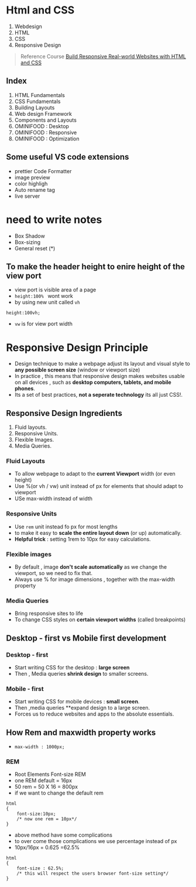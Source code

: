 # Html and CSS
1. Webdesign
2. HTML
3. CSS
4. Responsive Design

> Reference Course [Build Responsive Real-world Websites with HTML and CSS](https://www.udemy.com/course/design-and-develop-a-killer-website-with-html5-and-css3/)

## Index
1. HTML Fundamentals
2. CSS Fundamentals
3. Building Layouts
4. Web design Framework
5. Components and Layouts 
6. OMINIFOOD : Desktop
7. OMINIFOOD : Responsive
8. OMINIFOOD : Optimization

## Some useful VS code extensions 
- prettier Code Formatter
- image preview
- color highligh
- Auto rename tag
- live server

# need to write notes 
- Box Shadow
- Box-sizing
- General reset (*)

## To make the header height to enire height of the view port
- view port is visible area of a page 
- `height:100% ` wont work
- by using new unit called `vh`  
```
height:100vh;
```
- `vw` is for view port width

# Responsive Design Principle
- Design technique to make a webpage adjust its layout and visual style to **any possible screen size** (window or viewport size)
- In practice , this means that responsive design makes websites usable on all devices , such as **desktop computers, tablets, and mobile phones**.
- Its a set of best practices, **not a seperate technology** its all just CSS!.

## Responsive Design Ingredients
1. Fluid layouts.
2. Responsive Units.
3. Flexible Images.
4. Media Queries.

### Fluid  Layouts
- To allow webpage to adapt to the **current Viewport** width (or even height)
- Use %(or vh / vw) unit instead of px for elements that should adapt to viewport
- USe max-width instead of width

### Responsive Units
- Use `rem` unit instead fo px for most lengths
- to make it easy to **scale the entire layout down** (or up) automatically.
- **Helpful trick** : setting 1rem to 10px for easy calculations.

### Flexible images
- By default , image **don't scale automatically** as we change the viewport, so we need to fix that.
- Always use % for image dimensions , together with the max-width property

### Media Queries
- Bring responsive sites to life
- To change CSS styles on **certain viewport widths** (called breakpoints)


## Desktop - first vs Mobile first development

### Desktop - first
- Start writing CSS for the desktop : **large screen**
- Then , Media queries **shrink design** to smaller screens.

### Mobile - first
- Start writing CSS for mobile devices : **small screen**.
- Then ,media queries **expand design to a large screen.
- Forces us to reduce websites and apps to the absolute essentials.

## How Rem and maxwidth property works
- `max-width : 1000px;`
### REM
- Root Elements Font-size REM
- one REM default = 16px 
- 50 rem = 50 X 16 = 800px
- if we want to change the default rem 

```
html
{
    font-size:10px;
    /* now one rem = 10px*/
}
```
- above method have some complications
- to over come those complications we use percentage instead of px
- 10px/16px = 0.625 =62.5% 
```
html
{
    font-size : 62.5%;
    /* this will respect the users browser font-size setting*/
}
